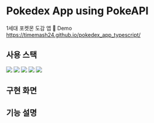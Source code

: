 # Pokedex App using PokeAPI
1세대 포켓몬 도감 앱
🔗 Demo https://timemash24.github.io/pokedex_app_typescript/

## 사용 스택
<img src="https://img.shields.io/badge/TypeScript 4.8.4-3178C6?style=for-the-badge&logo=TypeScript&logoColor=white"/> <img src="https://img.shields.io/badge/React 18.2.0-61DAFB?style=for-the-badge&logo=react&logoColor=black"/> <img src="https://img.shields.io/badge/HTML5-E34F26?style=for-the-badge&logo=html5&logoColor=white"/> <img src="https://img.shields.io/badge/CSS3-1572B6?style=for-the-badge&logo=css3&logoColor=white"/> <img src="https://img.shields.io/badge/styled components 5.3.6-DB7093?style=for-the-badge&logo=StyledComponents&logoColor=white"/>

## 구현 화면

## 기능 설명
